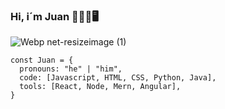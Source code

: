 ### Hi, i´m Juan 👋👨‍💻🖥️
![Webp net-resizeimage (1)](https://github.com/JuanGuillermoR/JuanGuillermoR/assets/100444323/5f7158ac-aaba-4151-b3e4-04f2bb62829f)

``` JS
const Juan = {
  pronouns: "he" | "him",
  code: [Javascript, HTML, CSS, Python, Java],
  tools: [React, Node, Mern, Angular],
}
```
<!--
**JuanGuillermoR/JuanGuillermoR** is a ✨ _special_ ✨ repository because its `README.md` (this file) appears on your GitHub profile.

Here are some ideas to get you started:

- 🔭 I’m currently working on ...
- 🌱 I’m currently learning ...
- 👯 I’m looking to collaborate on ...
- 🤔 I’m looking for help with ...
- 💬 Ask me about ...
- 📫 How to reach me: ...
- 😄 Pronouns: ...
- ⚡ Fun fact: ...
-->
